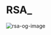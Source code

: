 # RSA_

![rsa-og-image](https://user-images.githubusercontent.com/72502497/203985555-e1aa7cbb-da44-4911-a106-24ff82b58e60.jpg)
